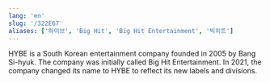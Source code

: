 ```yaml
---
lang: 'en'
slug: '/322E67'
aliases: ['하이브', 'Big Hit', 'Big Hit Entertainment', '빅히트']
---
```


HYBE is a South Korean entertainment company founded in 2005 by Bang Si-hyuk. The company was initially called Big Hit Entertainment. In 2021, the company changed its name to HYBE to reflect its new labels and divisions.
